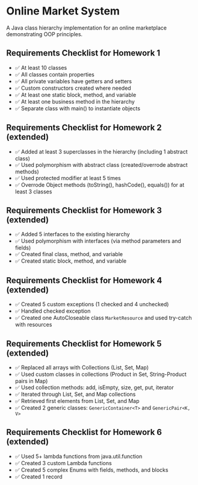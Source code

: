 # Online Market System

A Java class hierarchy implementation for an online marketplace demonstrating OOP principles.

## Requirements Checklist for Homework 1
- ✅ At least 10 classes
- ✅ All classes contain properties
- ✅ All private variables have getters and setters
- ✅ Custom constructors created where needed
- ✅ At least one static block, method, and variable
- ✅ At least one business method in the hierarchy
- ✅ Separate class with main() to instantiate objects

## Requirements Checklist for Homework 2 (extended)
- ✅ Added at least 3 superclasses in the hierarchy (including 1 abstract class)
- ✅ Used polymorphism with abstract class (created/overrode abstract methods)
- ✅ Used protected modifier at least 5 times
- ✅ Overrode Object methods (toString(), hashCode(), equals()) for at least 3 classes

## Requirements Checklist for Homework 3 (extended)
- ✅ Added 5 interfaces to the existing hierarchy
- ✅ Used polymorphism with interfaces (via method parameters and fields)
- ✅ Created final class, method, and variable
- ✅ Created static block, method, and variable

## Requirements Checklist for Homework 4 (extended)
- ✅ Created 5 custom exceptions (1 checked and 4 unchecked)
- ✅ Handled checked exception
- ✅ Created one AutoCloseable class `MarketResource` and used try-catch with resources

## Requirements Checklist for Homework 5 (extended)
- ✅ Replaced all arrays with Collections (List, Set, Map)
- ✅ Used custom classes in collections (Product in Set, String-Product pairs in Map)
- ✅ Used collection methods: add, isEmpty, size, get, put, iterator
- ✅ Iterated through List, Set, and Map collections
- ✅ Retrieved first elements from List, Set, and Map
- ✅ Created 2 generic classes: `GenericContainer<T>` and `GenericPair<K, V>`

## Requirements Checklist for Homework 6 (extended)
- ✅ Used 5+ lambda functions from java.util.function
- ✅ Created 3 custom Lambda functions
- ✅ Created 5 complex Enums with fields, methods, and blocks
- ✅ Created 1 record